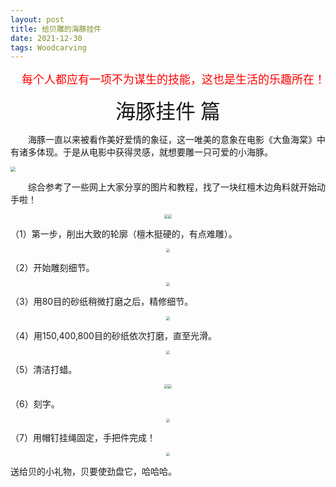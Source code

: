 ```yaml
---
layout: post
title: 给贝雕的海豚挂件
date: 2021-12-30
tags: Woodcarving
---
```

<p align="right"><font face="黑体" color=red size=4>每个人都应有一项不为谋生的技能，这也是生活的乐趣所在！</font></p>



<center><font face="黑体" size=6>海豚挂件 篇</font></center> 

&emsp;&emsp;海豚一直以来被看作美好爱情的象征，这一唯美的意象在电影《大鱼海棠》中有诸多体现。于是从电影中获得灵感，就想要雕一只可爱的小海豚。

<img src="https://shizhuozhang.github.io/images/carving/dolphin/dolphin_10.JPG" style="zoom:50%;" />

&emsp;&emsp;综合参考了一些网上大家分享的图片和教程，找了一块红檀木边角料就开始动手啦！

<div align="center">
    <img src="https://shizhuozhang.github.io/images/carving/dolphin/dolphin_0.jpg" style="zoom:40%;" /><img src="https://shizhuozhang.github.io/images/carving/dolphin/dolphin_1.jpg" style="zoom:40%;" />
</div>

（1）第一步，削出大致的轮廓（檀木挺硬的，有点难雕）。

<div align="center">
    <img src="https://shizhuozhang.github.io/images/carving/dolphin/dolphin_2.jpg" style="zoom:40%;" />
</div>

（2）开始雕刻细节。

<div align="center">
    <img src="https://shizhuozhang.github.io/images/carving/dolphin/dolphin_3.jpg" style="zoom:40%;" />
</div>

（3）用80目的砂纸稍微打磨之后，精修细节。

<div align="center">
    <img src="https://shizhuozhang.github.io/images/carving/dolphin/dolphin_4.jpg" style="zoom:40%;" />
</div>

（4）用150,400,800目的砂纸依次打磨，直至光滑。

<div align="center">
    <img src="https://shizhuozhang.github.io/images/carving/dolphin/dolphin_5.jpg" style="zoom:40%;" />
</div>

（5）清洁打蜡。

<div align="center">
    <img src="https://shizhuozhang.github.io/images/carving/dolphin/dolphin_6.jpg" style="zoom:40%;" /><img src="https://shizhuozhang.github.io/images/carving/dolphin/dolphin_7.jpg" style="zoom:40%;" />
</div>

（6）刻字。

<div align="center">
    <img src="https://shizhuozhang.github.io/images/carving/dolphin/dolphin_9.jpg" style="zoom:40%;" />
</div>

（7）用帽钉挂绳固定，手把件完成！

<div align="center">
    <img src="https://shizhuozhang.github.io/images/carving/dolphin/dolphin_8.jpg" style="zoom:40%;" />
</div>

送给贝的小礼物，贝要使劲盘它，哈哈哈。
